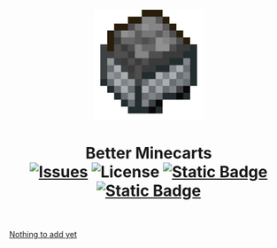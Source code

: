 <p align="center"><img src="https://github.com/Bombastian1230/Better-Minecarts/blob/main/src/main/resources/assets/betterminecarts/icon.png" alt="Logo" width="200"></p>

<h1 align="center">Better Minecarts  <br>
	<a href="https://www.github.com/Bombastian1230/Better-Minecarts/issues"><img src="https://img.shields.io/github/issues/bombastian1230/Better-Minecarts?logo=github&logoColor=%23ffffff&color=%23de0d29" alt="Issues"></a>
	<a><img src="https://img.shields.io/github/license/bombastian1230/Better-Minecarts" alt="License"></a>
	<a href=""><img alt="Static Badge" src="https://img.shields.io/badge/Version-1.20.1-violet?style=flat">
	<a href="https://github.com/Bombastian1230/Better-Minecarts/wiki"><img alt="Static Badge" src="https://img.shields.io/badge/Wiki-blue?style=flat">
    <br><br>
</h1>

Nothing to add yet
